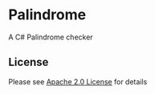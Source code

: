 # Palindrome

A C# Palindrome checker

## License

Please see [Apache 2.0 License](./LICENSE) for details
